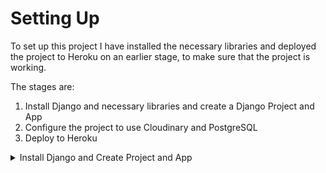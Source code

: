 



# Setting Up

To set up this project I have installed the necessary libraries and deployed the project to Heroku on an earlier stage, to make sure that the project is working. 

The stages are: 

1. Install Django and necessary libraries and create a Django Project and App
2. Configure the project to use Cloudinary and PostgreSQL
3. Deploy to Heroku

<details>
<summary>Install Django and Create Project and App</summary>

In the terminal type the following commands to install a recommend version of Django and the necessary libraries:

```python
pip3 install 'django<4' gunicorn

pip3 install dj_database_url==0.5.0 psycopg2
```

The images for this project will be hosted by Cloudinary. That requires some libraries to be installed. For that we use the following commands: 

```bash
pip3 install dj3-cloudinary-storage
pip3 install urllib3==1.26.15
```

At this stage we can create the requirements.txt file, with the command: 

```bash
pip3 freeze --local > requirements.txt
```

Create a new Django project and app:

```bash
django-admin startproject project04 .
python3 manage.py startapp pp04app
```

In the “project04” folder, edit the [settings.py](http://settings.py) to include the new app “pp04app”. It may also be necessary to update the filed ALLOWED_HOSTS. 

The changes now need to be migrated to the data base: `python3 manage.py migrate`

To run the server simply type `python3 [manage.py](http://manage.py) runserver`
</details>




